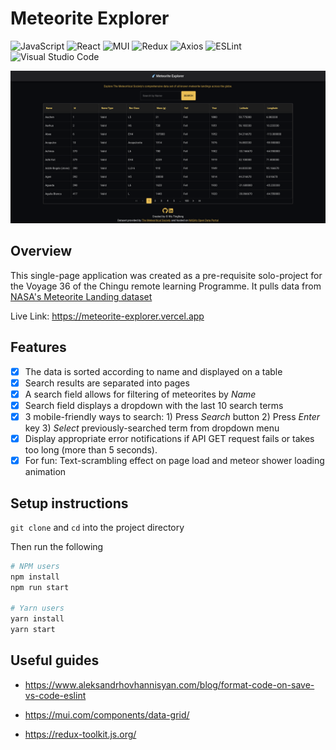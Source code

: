 # Meteorite Explorer

![JavaScript](https://img.shields.io/badge/JavaScript-F7DF1E?style=for-the-badge&logo=javascript&logoColor=black)
![React](https://img.shields.io/badge/React-61DAFB?style=for-the-badge&logo=react&logoColor=black)
![MUI](https://img.shields.io/badge/MUI-007FFF?style=for-the-badge&logo=mui&logoColor=white)
![Redux](https://img.shields.io/badge/Redux-764ABC?style=for-the-badge&logo=redux&logoColor=white)
![Axios](https://img.shields.io/badge/Axios-5A29E4?style=for-the-badge&logoColor=white)
![ESLint](https://img.shields.io/badge/ESLint-4B32C3?style=for-the-badge&logo=eslint&logoColor=white)
![Visual Studio Code](https://img.shields.io/badge/Visual_Studio_Code-007ACC?style=for-the-badge&logo=visualstudiocode&logoColor=white)

![Screenshot](public/screenshot.png)

## Overview

This single-page application was created as a pre-requisite solo-project for the Voyage 36 of the Chingu remote learning Programme. It pulls data from [NASA's Meteorite Landing dataset](https://data.nasa.gov/Space-Science/Meteorite-Landings/gh4g-9sfh)

Live Link: https://meteorite-explorer.vercel.app

## Features

- [x] The data is sorted according to name and displayed on a table
- [x] Search results are separated into pages
- [x] A search field allows for filtering of meteorites by _Name_
- [x] Search field displays a dropdown with the last 10 search terms
- [x] 3 mobile-friendly ways to search: 1) Press _Search_ button 2) Press _Enter_ key 3) _Select_ previously-searched term from dropdown menu
- [x] Display appropriate error notifications if API GET request fails or takes too long (more than 5 seconds).
- [x] For fun: Text-scrambling effect on page load and meteor shower loading animation

## Setup instructions

`git clone` and `cd` into the project directory

Then run the following

```bash
# NPM users
npm install
npm run start

# Yarn users
yarn install
yarn start
```

## Useful guides

- https://www.aleksandrhovhannisyan.com/blog/format-code-on-save-vs-code-eslint

- https://mui.com/components/data-grid/

- https://redux-toolkit.js.org/
